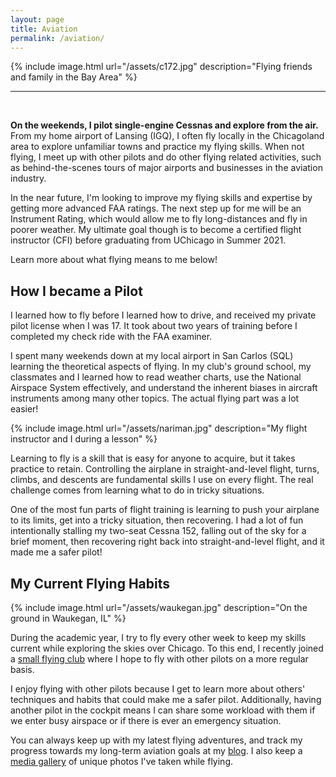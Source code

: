 ```yaml
---
layout: page
title: Aviation
permalink: /aviation/
---
```


{% include image.html url="/assets/c172.jpg" description="Flying friends and family in the Bay Area" %}

***  
<br>

**On the weekends, I pilot single-engine Cessnas and explore from the air.** From my home airport of Lansing (IGQ), I often fly locally in the Chicagoland area to explore unfamiliar towns and practice my flying skills. When not flying, I meet up with other pilots and do other flying related activities, such as behind-the-scenes tours of major airports and businesses in the aviation industry. 

In the near future, I'm looking to improve my flying skills and expertise by getting more advanced FAA ratings. The next step up for me will be an Instrument Rating, which would allow me to fly long-distances and fly in poorer weather. My ultimate goal though is to become a certified flight instructor (CFI) before graduating from UChicago in Summer 2021. 

Learn more about what flying means to me below!

## How I became a Pilot
I learned how to fly before I learned how to drive, and received my private pilot license when I was 17. It took about two years of training before I completed my check ride with the FAA examiner. 

I spent many weekends down at my local airport in San Carlos (SQL) learning the theoretical aspects of flying. In my club's ground school, my classmates and I learned how to read weather charts, use the National Airspace System effectively, and understand the inherent biases in aircraft instruments among many other topics. The actual flying part was a lot easier! 

{% include image.html url="/assets/nariman.jpg" description="My flight instructor and I during a lesson" %}

Learning to fly is a skill that is easy for anyone to acquire, but it takes practice to retain. Controlling the airplane in straight-and-level flight, turns, climbs, and descents are fundamental skills I use on every flight. The real challenge comes from learning what to do in tricky situations.

One of the most fun parts of flight training is learning to push your airplane to its limits, get into a tricky situation, then recovering. I had a lot of fun intentionally stalling my two-seat Cessna 152, falling out of the sky for a brief moment, then recovering right back into straight-and-level flight, and it made me a safer pilot!

## My Current Flying Habits

{% include image.html url="/assets/waukegan.jpg" description="On the ground in Waukegan, IL" %}

During the academic year, I try to fly every other week to keep my skills current while exploring the skies over Chicago. To this end, I recently joined a [small flying club](https://www.facebook.com/RPMflyingclub/) where I hope to fly with other pilots on a more regular basis.

I enjoy flying with other pilots because I get to learn more about others' techniques and habits that could make me a safer pilot. Additionally, having another pilot in the cockpit means I can share some workload with them if we enter busy airspace or if there is ever an emergency situation. 

You can always keep up with my latest flying adventures, and track my progress towards my long-term aviation goals at my [blog](../). I also keep a [media gallery](../aviation/media-gallery) of unique photos I've taken while flying.